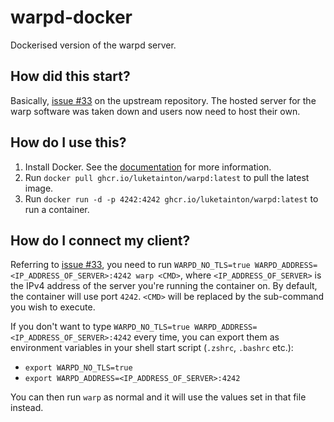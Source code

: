 # warpd-docker

Dockerised version of the warpd server.


## How did this start?
Basically, [issue #33](https://github.com/spolu/warp/issues/33) on the upstream repository. The hosted server for the warp
software was taken down and users now need to host their own.


## How do I use this?
1. Install Docker. See the [documentation](https://docs.docker.com/install) for more information.
2. Run `docker pull ghcr.io/luketainton/warpd:latest` to pull the latest image.
3. Run `docker run -d -p 4242:4242 ghcr.io/luketainton/warpd:latest` to run a container.


## How do I connect my client?
Referring to [issue #33](https://github.com/spolu/warp/issues/33), you need to run
`WARPD_NO_TLS=true WARPD_ADDRESS=<IP_ADDRESS_OF_SERVER>:4242 warp <CMD>`, where `<IP_ADDRESS_OF_SERVER>` is the
IPv4 address of the server you're running the container on. By default, the container will use port `4242`. `<CMD>` will be replaced by the sub-command you wish to execute.

If you don't want to type `WARPD_NO_TLS=true WARPD_ADDRESS=<IP_ADDRESS_OF_SERVER>:4242` every time, you can export them as environment variables in your shell start script (`.zshrc`, `.bashrc` etc.):
- `export WARPD_NO_TLS=true`
- `export WARPD_ADDRESS=<IP_ADDRESS_OF_SERVER>:4242`

You can then run `warp` as normal and it will use the values set in that file instead.
